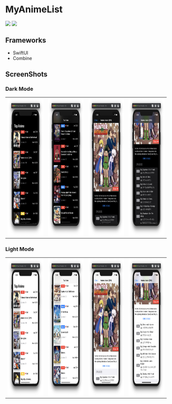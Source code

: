 # MyAnimeList

<p align="justify">
    <img src="https://img.shields.io/badge/Swift-5-orange.svg" />
    <img src="https://img.shields.io/badge/Platforms-iOS-blue.svg?style=flat" />
</p>

## Frameworks

- SwiftUI
- Combine

## ScreenShots 

### Dark Mode

<table style="width:100%">
  <tr>
    <td><img src="Screenshots/DTopAnimeView.png" height=430/></td>
    <td><img src="Screenshots/DTopAnimeViewScrolled.png" height=430/></td>
    <td><img src="Screenshots/DAnimeDetails.png" height=430/></td>
    <td><img src="Screenshots/DAnimeEpisodes.png" height=430/></td>
  </tr>
</table>

### Light Mode

<table style="width:100%">
  <tr>
    <td><img src="Screenshots/TopAnimeView.png" height=430/></td>
    <td><img src="Screenshots/TopAnimeViewScrolled.png" height=430/></td>
    <td><img src="Screenshots/AnimeDetails.png" height=430/></td>
    <td><img src="Screenshots/AnimeEpisodes.png" height=430/></td>
  </tr>
</table>
